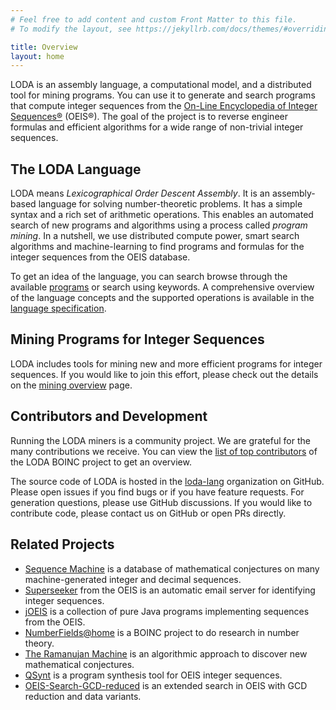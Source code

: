```yaml
---
# Feel free to add content and custom Front Matter to this file.
# To modify the layout, see https://jekyllrb.com/docs/themes/#overriding-theme-defaults

title: Overview
layout: home
---
```


LODA is an assembly language, a computational model, and a distributed tool for mining programs. You can use it to generate and search programs that compute integer sequences from the [On-Line Encyclopedia of Integer Sequences®](https://oeis.org/) (OEIS®). The goal of the project is to reverse engineer formulas and efficient algorithms for a wide range of non-trivial integer sequences.

## The LODA Language

LODA means _Lexicographical Order Descent Assembly_. It is an assembly-based language for solving number-theoretic problems. It has a simple syntax and a rich set of arithmetic operations. This enables an automated search of new programs and algorithms using a process called _program mining_. In a nutshell, we use distributed compute power, smart search algorithms and machine-learning to find
programs and formulas for the integer sequences from the OEIS database.

To get an idea of the language, you can search browse through the available [programs](https://programs.loda-lang.org/?keywords=loda) or search using keywords.
A comprehensive overview of the language concepts and the supported operations is available in the [language specification](spec).

## Mining Programs for Integer Sequences

LODA includes tools for mining new and more efficient programs for integer sequences. If you would like to join this effort, please check out the details on the [mining overview](mining) page.

## Contributors and Development

Running the LODA miners is a community project. We are grateful for the many contributions we receive.
You can view the [list of top contributors](https://boinc.loda-lang.org/loda/top_users.php) of the LODA BOINC project to get an overview.

The source code of LODA is hosted in the [loda-lang](https://github.com/loda-lang) organization on GitHub. Please open issues if you find bugs or if you have feature requests. For generation questions, please use GitHub discussions.
If you would like to contribute code, please contact us on GitHub or open PRs directly.

## Related Projects

* [Sequence Machine](http://sequencedb.net) is a database of mathematical conjectures on many machine-generated integer and decimal sequences.
* [Superseeker](https://oeis.org/ol.html) from the OEIS is an automatic email server for identifying integer sequences.
* [jOEIS](https://github.com/archmageirvine/joeis) is a collection of pure Java programs implementing sequences from the OEIS.
* [NumberFields@home](https://numberfields.asu.edu/NumberFields/) is a BOINC project to do research in number theory.
* [The Ramanujan Machine](https://www.ramanujanmachine.com/) is an algorithmic approach to discover new mathematical conjectures.
* [QSynt](http://grid01.ciirc.cvut.cz/~thibault/synt.html) is a program synthesis tool for OEIS integer sequences.
* [OEIS-Search-GCD-reduced](https://github.com/HugoPfoertner/OEIS-Search-GCD-reduced) is an extended search in OEIS with GCD reduction and data variants.
